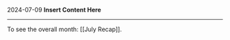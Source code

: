 2024-07-09
__Insert Content Here__
_______________________
To see the overall month: [[July Recap]].